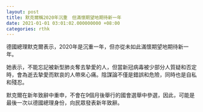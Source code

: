 ```yaml
---
layout: post
title: 默克爾稱2020年沉重　但滿懷期望地期待新一年
date: 2021-01-01 03:01:02.000000000 +08:00
categories: rthk
---
```


德國總理默克爾表示，2020年是沉重一年，但亦從未如此滿懷期望地期待新一年。

她表示，不能忘記被新型肺炎奪去摯愛的人，但當新冠病毒被少部分人質疑和否定時，會為逝去摯愛而默哀的人帶來心痛。陰謀論不僅是錯誤和危險，同時也是自私和殘忍。

默克爾在新年致辭中重申，不會在9個月後舉行的國會選舉中參選，因此，可能是最後一次以德國總理身份，向民眾發表新年致辭。
